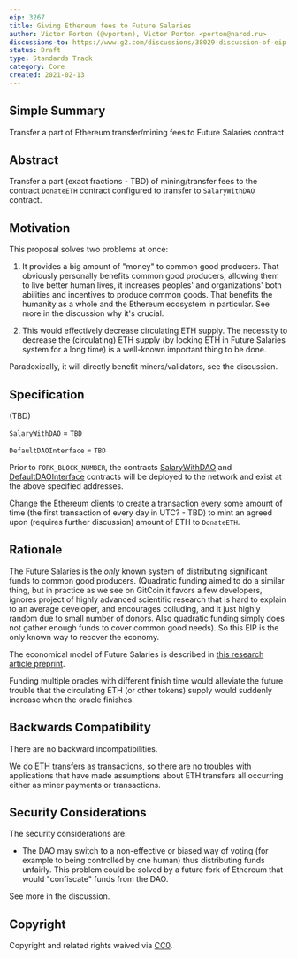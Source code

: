 ```yaml
---
eip: 3267
title: Giving Ethereum fees to Future Salaries
author: Victor Porton (@vporton), Victor Porton <porton@narod.ru>
discussions-to: https://www.g2.com/discussions/38029-discussion-of-eip-3267
status: Draft
type: Standards Track
category: Core
created: 2021-02-13
---
```


## Simple Summary
Transfer a part of Ethereum transfer/mining fees to Future Salaries contract

## Abstract
Transfer a part (exact fractions - TBD) of mining/transfer fees to the contract `DonateETH` contract configured to transfer to `SalaryWithDAO` contract.

## Motivation
This proposal solves two problems at once:

1. It provides a big amount of "money" to common good producers. That obviously personally benefits common good producers, allowing them to live better human lives, it increases peoples' and organizations' both abilities and incentives to produce common goods. That benefits the humanity as a whole and the Ethereum ecosystem in particular. See more in the discussion why it's crucial.

2. This would effectively decrease circulating ETH supply. The necessity to decrease the (circulating) ETH supply (by locking ETH in Future Salaries system for a long time) is a well-known important thing to be done.

Paradoxically, it will directly benefit miners/validators, see the discussion.

## Specification
(TBD)

`SalaryWithDAO` = `TBD`

`DefaultDAOInterface` = `TBD`

Prior to `FORK_BLOCK_NUMBER`, the contracts [SalaryWithDAO](https://github.com/vporton/future-contracts/blob/master/contracts/SalaryWithDAO.sol) and [DefaultDAOInterface](https://github.com/vporton/future-contracts/blob/master/contracts/DefaultDAOInterface.sol) contracts will be deployed to the network and exist at the above specified addresses.

Change the Ethereum clients to create a transaction every some amount of time (the first transaction of every day in UTC? - TBD) to mint an agreed upon (requires further discussion) amount of ETH to `DonateETH`.

## Rationale
The Future Salaries is the _only_ known system of distributing significant funds to common good producers. (Quadratic funding aimed to do a similar thing, but in practice as we see on GitCoin it favors a few developers, ignores project of highly advanced scientific research that is hard to explain to an average developer, and encourages colluding, and it just highly random due to small number of donors. Also quadratic funding simply does not gather enough funds to cover common good needs). So this EIP is the only known way to recover the economy.

The economical model of Future Salaries is described in [this research article preprint](https://github.com/vporton/gitcoin-web/blob/future/app/assets/docs/science-salaries.pdf).

Funding multiple oracles with different finish time would alleviate the future trouble that the circulating ETH (or other tokens) supply would suddenly increase when the oracle finishes.

## Backwards Compatibility
There are no backward incompatibilities.

We do ETH transfers as transactions, so there are no troubles with applications that have made assumptions about ETH transfers all occurring either as miner payments or transactions.

## Security Considerations
The security considerations are:
- The DAO may switch to a non-effective or biased way of voting (for example to being controlled by one human) thus distributing funds unfairly. This problem could be solved by a future fork of Ethereum that would "confiscate" funds from the DAO.

See more in the discussion.

## Copyright
Copyright and related rights waived via [CC0](https://creativecommons.org/publicdomain/zero/1.0/).
